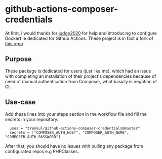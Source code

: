 # github-actions-composer-credentials

At first, i would thanks for [judge2020](https://github.com/judge2020) for help and introducing to configure Dockerfile dedicated for Github Actions. These project is in fact a fork of [this repo](https://github.com/judge2020/actions-laravel-nova-composer-login)

## Purpose

These package is dedicated for users (just like me), which had an issue with completing an installation of their project's dependencies because of need of manual authentication from Composer, what basicly is negation of CI.

## Use-case

Add these lines into your steps section in the workflow file and fill the secrets in your repository.

```
  uses = "truskul/github-actions-composer-credentials@master"
  secrets = ["COMPOSER_AUTH_HOST", "COMPOSER_AUTH_NAME", "COMPOSER_AUTH_PASSWORD"]
```

After that, you should have no issues with pulling any package from configurated repos e.g PHPClasses.
